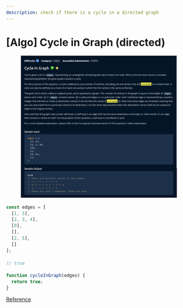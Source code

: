 ```yaml
---
description: check if there is a cycle in a directed graph
---
```


# \[Algo] Cycle in Graph (directed)

<figure><img src="../../../.gitbook/assets/Screenshot 2023-06-05 at 13.53.30.png" alt=""><figcaption></figcaption></figure>

```javascript
const edges = [
  [1, 3],
  [2, 3, 4],
  [0],
  [],
  [2, 5],
  []
];

// true

function cycleInGraph(edges) {
  return true;
}
```



[Reference](../../../2.-data-structures/graph/detect-a-cycle-in-a-graph/)
